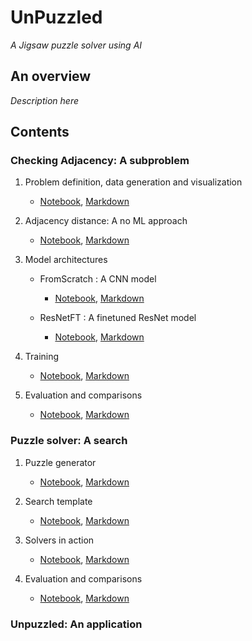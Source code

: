 # UnPuzzled
_A Jigsaw puzzle solver using AI_


## An overview


_Description here_



## Contents

### Checking Adjacency: A subproblem

   1. Problem definition, data generation and visualization
      - [Notebook](Checking_adjacency_dataset.ipynb), [Markdown](Checking_adjacency_dataset.md)
     
   2. Adjacency distance: A no ML approach
      - [Notebook](), [Markdown]()
     
   3. Model architectures
      - FromScratch : A CNN model
        - [Notebook](), [Markdown]() 
       
      - ResNetFT : A finetuned ResNet model
        - [Notebook](), [Markdown]()
       
   4. Training
      - [Notebook](), [Markdown]()
       
   5. Evaluation and comparisons
      - [Notebook](), [Markdown]()


### Puzzle solver: A search

1. Puzzle generator
   - [Notebook](), [Markdown]()

2. Search template
   - [Notebook](), [Markdown]()

3. Solvers in action
   - [Notebook](), [Markdown]()

4. Evaluation and comparisons
   - [Notebook](), [Markdown]()


### Unpuzzled: An application


 
 
 


